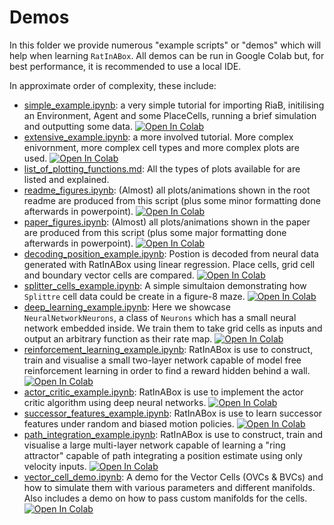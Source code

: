 # Demos

In this folder we provide numerous "example scripts" or "demos" which will help when learning `RatInABox`. 
All demos can be run in Google Colab but, for best performance, it is recommended to use a local IDE. 

In approximate order of complexity, these include:
* [simple_example.ipynb](./simple_example.ipynb): a very simple tutorial for importing RiaB, initilising an Environment, Agent and some PlaceCells, running a brief simulation and outputting some data. [![Open In Colab](https://colab.research.google.com/assets/colab-badge.svg)](https://colab.research.google.com/github/RatInABox-Lab/RatInABox/blob/dev/demos/simple_example.ipynb)
* [extensive_example.ipynb](./extensive_example.ipynb): a more involved tutorial. More complex enivornment, more complex cell types and more complex plots are used. [![Open In Colab](https://colab.research.google.com/assets/colab-badge.svg)](https://colab.research.google.com/github/RatInABox-Lab/RatInABox/blob/dev/demos/extensive_example.ipynb)
* [list_of_plotting_functions.md](./list_of_plotting_fuctions.md): All the types of plots available for are listed and explained. 
* [readme_figures.ipynb](./readme_figures.ipynb): (Almost) all plots/animations shown in the root readme are produced from this script (plus some minor formatting done afterwards in powerpoint). [![Open In Colab](https://colab.research.google.com/assets/colab-badge.svg)](https://colab.research.google.com/github/RatInABox-Lab/RatInABox/blob/dev/demos/readme_figures.ipynb)
* [paper_figures.ipynb](./paper_figures.ipynb): (Almost) all plots/animations shown in the paper are produced from this script (plus some major formatting done afterwards in powerpoint). [![Open In Colab](https://colab.research.google.com/assets/colab-badge.svg)](https://colab.research.google.com/github/RatInABox-Lab/RatInABox/blob/dev/demos/paper_figures.ipynb)
* [decoding_position_example.ipynb](./decoding_position_example.ipynb): Postion is decoded from neural data generated with RatInABox using linear regression. Place cells, grid cell and boundary vector cells are compared. [![Open In Colab](https://colab.research.google.com/assets/colab-badge.svg)](https://colab.research.google.com/github/RatInABox-Lab/RatInABox/blob/dev/demos/decoding_position_example.ipynb)
* [splitter_cells_example.ipynb](./splitter_cells_example.ipynb): A simple simultaion demonstrating how `Splittre` cell data could be create in a figure-8 maze. [![Open In Colab](https://colab.research.google.com/assets/colab-badge.svg)](https://colab.research.google.com/github/RatInABox-Lab/RatInABox/blob/dev/demos/splitter_cell_example.ipynb)
* [deep_learning_example.ipynb](./deep_learning_example.ipynb): Here we showcase `NeuralNetworkNeurons`, a class of `Neurons` which has a small neural network embedded inside. We train them to take grid cells as inputs and output an arbitrary function as their rate map. [![Open In Colab](https://colab.research.google.com/assets/colab-badge.svg)](https://colab.research.google.com/github/RatInABox-Lab/RatInABox/blob/dev/demos/deep_learning_example.ipynb)
* [reinforcement_learning_example.ipynb](./reinforcement_learning_example.ipynb): RatInABox is use to construct, train and visualise a small two-layer network capable of model free reinforcement learning in order to find a reward hidden behind a wall. [![Open In Colab](https://colab.research.google.com/assets/colab-badge.svg)](https://colab.research.google.com/github/RatInABox-Lab/RatInABox/blob/dev/demos/reinforcement_learning_example.ipynb) 
* [actor_critic_example.ipynb](./actor_critic_example.ipynb): RatInABox is use to implement the actor critic algorithm using deep neural networks. [![Open In Colab](https://colab.research.google.com/assets/colab-badge.svg)](https://colab.research.google.com/github/RatInABox-Lab/RatInABox/blob/dev/demos/actor_critic_example.ipynb) 
* [successor_features_example.ipynb](./successor_features_example.ipynb): RatInABox is use to learn successor features under random and biased motion policies. [![Open In Colab](https://colab.research.google.com/assets/colab-badge.svg)](https://colab.research.google.com/github/RatInABox-Lab/RatInABox/blob/dev/demos/successor_features_example.ipynb) 
* [path_integration_example.ipynb](./path_integration_example.ipynb): RatInABox is use to construct, train and visualise a large multi-layer network capable of learning a "ring attractor" capable of path integrating a position estimate using only velocity inputs. [![Open In Colab](https://colab.research.google.com/assets/colab-badge.svg)](https://colab.research.google.com/github/RatInABox-Lab/RatInABox/blob/dev/demos/path_integration_example.ipynb)
* [vector_cell_demo.ipynb](./vector_cell_demo.ipynb): A demo for the Vector Cells (OVCs & BVCs) and how to simulate them with various parameters and different manifolds. Also includes a demo on how to pass custom manifolds for the cells. [![Open In Colab](https://colab.research.google.com/assets/colab-badge.svg)](https://colab.research.google.com/github/RatInABox-Lab/RatInABox/blob/dev/demos/vector_cell_demo.ipynb)

